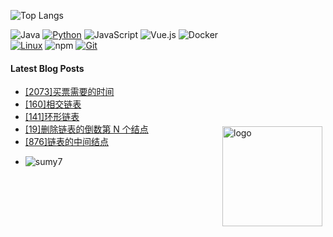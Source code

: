 
<img src="https://github-readme-stats.vercel.app/api?username=dragondyt&show_icons=true" alt="logo" height="160" align="right" style="margin: 5px; margin-bottom: 20px;margin-top:200px;" />

![Top Langs](https://github-readme-stats.vercel.app/api/top-langs/?username=dragondyt&layout=compact&theme=tokyonight)

![Java](https://img.shields.io/badge/-Java-007396?style=flat-square&logo=java&logoColor=ffffff)
[![Python](https://img.shields.io/badge/-Python-3776AB?style=flat-square&logo=python&logoColor=ffffff)](https://www.python.org/)
![JavaScript](https://img.shields.io/badge/JavaScript-F7DF1E?style=flat-square&logo=JavaScript&logoColor=ffffff)
![Vue.js](https://img.shields.io/badge/-Vue.js-4FC08D?style=flat-square&logo=Vue.js&logoColor=ffffff)
![Docker](https://img.shields.io/badge/Docker-2496ED?style=flat-square&logo=docker&logoColor=ffffff)
[![Linux](https://img.shields.io/badge/-Linux-333333?style=flat-square&logo=linux&logoColor=white)](https://www.linuxfoundation.org/)
![npm](https://img.shields.io/badge/-NPM-CB3837?style=flat-square&logo=npm&logoColor=white)
[![Git](https://img.shields.io/badge/-Git-f05032?style=flat-square&logo=git&logoColor=white)](https://git-scm.com/)


#### Latest Blog Posts

<!-- BLOG-POST-LIST:START -->
- [[2073]买票需要的时间](https://blog.dragondyt.top/8612fa7f/b7e144d1/340249a9/76a66db0.html)
- [[160]相交链表](https://blog.dragondyt.top/8612fa7f/b7e144d1/2362a8ea/389d18c2.html)
- [[141]环形链表](https://blog.dragondyt.top/8612fa7f/b7e144d1/2362a8ea/69a9925d.html)
- [[19]删除链表的倒数第 N 个结点](https://blog.dragondyt.top/8612fa7f/b7e144d1/2362a8ea/36462e02.html)
- [[876]链表的中间结点](https://blog.dragondyt.top/8612fa7f/b7e144d1/2362a8ea/6d80ff7f.html)
<!-- BLOG-POST-LIST:END -->

+ ![sumy7](https://komarev.com/ghpvc/?username=dragondyt)
